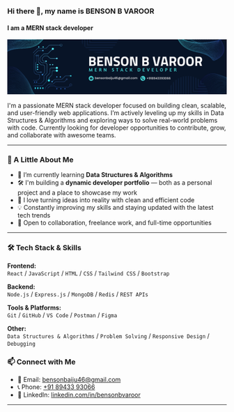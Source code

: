### Hi there 👋, my name is BENSON B VAROOR
#### I am a MERN stack developer
![I am a MERN stack developer](https://github.com/benson46/benson46/blob/main/BENSON%20B%20VAROOR.png?raw=true)

I'm a passionate MERN stack developer focused on building clean, scalable, and user-friendly web applications. I’m actively leveling up my skills in Data Structures & Algorithms and exploring ways to solve real-world problems with code. Currently looking for developer opportunities to contribute, grow, and collaborate with awesome teams.

---

### 🔎 A Little About Me

- 🔭 I’m currently learning **Data Structures & Algorithms**
- 🛠️ I'm building a **dynamic developer portfolio** — both as a personal project and a place to showcase my work
- 🚀 I love turning ideas into reality with clean and efficient code
- 💡 Constantly improving my skills and staying updated with the latest tech trends
- 🤝 Open to collaboration, freelance work, and full-time opportunities


---

### 🛠️ Tech Stack & Skills

**Frontend:**  
`React` / `JavaScript` / `HTML` / `CSS` / `Tailwind CSS` / `Bootstrap`

**Backend:**  
`Node.js` / `Express.js` / `MongoDB` /  `Redis` / `REST APIs`

**Tools & Platforms:**  
`Git` / `GitHub` / `VS Code` / `Postman` / `Figma`

**Other:**  
`Data Structures & Algorithms` / `Problem Solving` / `Responsive Design` / `Debugging`

### 📫 Connect with Me

- 📧 Email: [bensonbaiju46@gmail.com](mailto:bensonbaiju46@gmail.com)  
- 📞 Phone: [+91 89433 93066](tel:+918943393066)  
- 💼 LinkedIn: [linkedin.com/in/bensonbvaroor](https://www.linkedin.com/in/bensonbvaroor)

---



